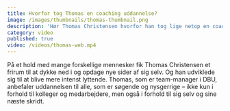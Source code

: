 ```yaml
---
title: Hvorfor tog Thomas en coaching uddannelse?
image: /images/thumbnails/thomas-thumbnail.png
description: 'Hør Thomas Christensen hvorfor han tog lige netop en coaching uddannelse'
category: video
published: true
video: /videos/thomas-web.mp4
---
```


På et hold med mange forskellige mennesker fik Thomas Christensen et frirum til at dykke ned i og opdage nye sider af sig selv. Og han udviklede sig til at blive mere intenst lyttende. Thomas, som er team-manager i DBU, anbefaler uddannelsen til alle, som er søgende og nysgerrige – ikke kun i forhold til kolleger og medarbejdere, men også i forhold til sig selv og sine næste skridt.